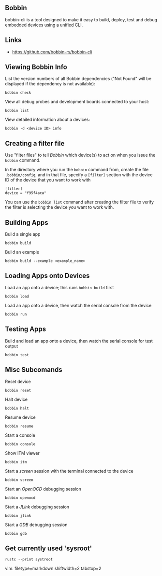## Bobbin ##

bobbin-cli is a tool designed to make it easy to build, deploy, test and debug
embedded devices using a unified CLI.

## Links ##
- https://github.com/bobbin-rs/bobbin-cli

## Viewing Bobbin Info ##
List the version numbers of all Bobbin dependencies ("Not Found" will be
displayed if the dependency is not available):

    bobbin check

View all debug probes and development boards connected to your host:

    bobbin list

View detailed information about a devices:

    bobbin -d <device ID> info

## Creating a filter file ##
Use "filter files" to tell _Bobbin_ which device(s) to act on when you issue
the `bobbin` command.

In the directory where you run the `bobbin` command from, create the file
`.bobbin/config`, and in that file, specify a `[filter]` section with the
device ID of the device that you want to work with

    [filter]
    device = "f95f4aca"

You can use the `bobbin list` command after creating the filter file to verify
the filter is selecting the device you want to work with.

## Building Apps ##
Build a single app

    bobbin build

Build an example

    bobbin build --example <example_name>

## Loading Apps onto Devices ##
Load an app onto a device; this runs `bobbin build` first

    bobbin load

Load an app onto a device, then watch the serial console from the device

    bobbin run

## Testing Apps ##
Build and load an app onto a device, then watch the serial console for test
output

    bobbin test

## Misc Subcomands ##
Reset device

    bobbin reset

Halt device

    bobbin halt

Resume device

    bobbin resume

Start a console

    bobbin console

Show ITM viewer

    bobbin itm

Start a _screen_ session with the terminal connected to the device

    bobbin screen

Start an _OpenOCD_ debugging session

    bobbin openocd

Start a _JLink_ debugging session 

    bobbin jlink

Start a _GDB_ debugging session

    bobbin gdb

## Get currently used 'sysroot' ##

    rustc --print systroot

vim: filetype=markdown shiftwidth=2 tabstop=2
